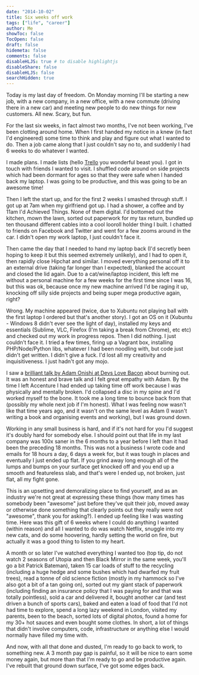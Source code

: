 ```yaml
---
date: "2014-10-02"
title: Six weeks off work
tags: ["life", "career"]
author: Me
showToc: false
TocOpen: false
draft: false
hidemeta: false
comments: false
disableHLJS: true # to disable highlightjs
disableShare: false
disableHLJS: false
searchHidden: true
---
```


Today is my last day of freedom.  On Monday morning I'll be starting a new job, with a new company, in a new office, with a new commute (driving there in a new car) and meeting new people to do new things for new customers.  All new. Scary, but fun.

For the last six weeks, in fact almost two months, I've not been working, I've been clotting around home.  When I first handed my notice in a knew (in fact I'd engineered) some time to think and play and figure out what I wanted to do.  Then a job came along that I just couldn't say no to, and suddenly I had 6 weeks to do whatever I wanted.

I made plans. I made lists (hello [Trello](http://www.trello.com) you wonderful beast you).  I got in touch with friends I wanted to visit.  I shuffled code around on side projects which had been dormant for ages so that they were safe when I handed back my laptop.  I was going to be productive, and this was going to be an awesome time!

Then I left the start up, and for the first 2 weeks I smashed through stuff.  I got up at 7am when my girlfriend got up. I had a shower, a coffee and by 11am I'd Achieved Things.  None of them digital.  I'd bottomed out the kitchen, mown the lawn, sorted out paperwork for my tax return, bundled up ten thousand different cables into a cool looroll holder thing I built. I chatted to friends on Facebook and Twitter and went for a few zooms around in the car.  I didn't open my work laptop, I just couldn't face it.

Then came the day that I needed to hand my laptop back (I'd secretly been hoping to keep it but this seemed extremely unlikely), and I had to open it, then rapidly close Hipchat and similar.  I moved everything personal off it to an external drive (taking far longer than I expected), blanked the account and closed the lid again.  Due to a cat/wine/laptop incident, this left me without a personal machine for a few weeks for the first time since I was 16, but this was ok, because once my new machine arrived I'd be raging it up, knocking off silly side projects and being super mega productive again, right?

Wrong.  My machine appeared (twice, due to Xubuntu not playing ball with the first laptop I ordered but that's another story).  I got an OS on it (Xubuntu - Windows 8 didn't ever see the light of day), installed my keys and essentials (Sublime, VLC, Firefox (I'm taking a break from Chrome), etc etc) and checked out my work in progress repos. Then I did nothing.  I just couldn't face it.  I tried a few times, firing up a Vagrant box, installing PHP/Node/Python libs, whatever I had been noodling with, but code just didn't get written.  I didn't give a fuck.  I'd lost all my creativity and inquisitiveness.  I just hadn't got any mojo.

I saw a [brilliant talk by Adam Onishi at Devs Love Bacon](http://devslovebacon.com/conferences/bacon-2014/talks/there-is-no-such-thing-as-work-life-balance-working-with-burnout) about burning out.  It was an honest and brave talk and I felt great empathy with Adam.  By the time I left Accenture I had ended up taking time off work because I was physically and mentally broken.  I'd collapsed a disc in my spine and I'd worked myself to the bone.  It took me a long time to bounce back from that (possibly my whole next job if I'm honest). What I was feeling now wasn't like that time years ago, and it wasn't on the same level as Adam (I wasn't writing a book and organising events and working), but I was ground down.

Working in any small business is hard, and if it's not hard for you I'd suggest it's doubly hard for somebody else.  I should point out that life in my last company was 100x saner in the 6 months to a year before I left than it had been the preceding 18 months.  This was not a business I wrote code and emails for 18 hours a day, 6 days a week for, but it was tough in places and eventually I just ended up flat.  If you grind away long enough all of the lumps and bumps on your surface get knocked off and you end up a smooth and featureless slab, and that's were I ended up, not broken, just flat, all my fight gone.

This is an upsetting and demoralizing place to find yourself, and as an industry we're not great at expressing these things (how many times has somebody been "awesome" just before they've quit their job, moved away or otherwise done something that clearly points out they really were not "awesome", thank you for asking?). I ended up feeling like I was wasting time.  Here was this gift of 6 weeks where I could do anything I wanted (within reason) and all I wanted to do was watch Netflix, snuggle into my new cats, and do some hoovering, hardly setting the world on fire, but actually it was a good thing to listen to my heart.

A month or so later I've watched everything I wanted too (top tip, do not watch 2 seasons of Utopia and then Black Mirror in the same week, you'll go a bit Patrick Bateman), taken 15 car loads of stuff to the recycling (including a huge hedge and some bushes which had dwarfed my fruit trees), read a tonne of old science fiction (mostly in my hammock so I've also got a bit of a tan going on), sorted out my giant stack of paperwork (including finding an insurance policy that I was paying for and that was totally pointless), sold a car and delivered it, bought another car (and test driven a bunch of sports cars), baked and eaten a load of food that I'd not had time to explore, spend a long lazy weekend in London, visited my parents, been to the beach, sorted lots of digital photos, found a home for my 30+ hot sauces and even bought some clothes.  In short, a lot of things that didn't involve computers, code, infrastructure or anything else I would normally have filled my time with.

And now, with all that done and dusted, I'm ready to go back to work, to something new.  A 3 month pay gap is painful, so it will be nice to earn some money again, but more than that I'm ready to go and be productive again.  I've rebuilt that ground down surface, I've got some edges back.